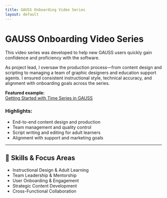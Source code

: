```yaml
---
title: GAUSS Onboarding Video Series
layout: default
---
```


# GAUSS Onboarding Video Series

This video series was developed to help new GAUSS users quickly gain confidence and proficiency with the software.

As project lead, I oversaw the production process—from content design and scripting to managing a team of graphic designers and education support agents. I ensured consistent instructional style, technical accuracy, and alignment with onboarding goals across the series.

**Featured example:**  
[Getting Started with Time Series in GAUSS](https://www.aptech.com/blog/getting-started-with-time-series-in-gauss/)

### Highlights:
- End-to-end content design and production
- Team management and quality control
- Script writing and editing for adult learners
- Alignment with support and marketing goals

---

## 🧠 Skills & Focus Areas
- Instructional Design & Adult Learning  
- Team Leadership & Mentorship  
- User Onboarding & Engagement  
- Strategic Content Development  
- Cross-Functional Collaboration
